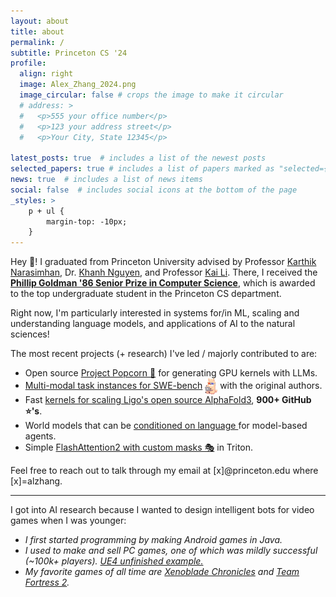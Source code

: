 ```yaml
---
layout: about
title: about
permalink: /
subtitle: Princeton CS '24
profile:
  align: right
  image: Alex_Zhang_2024.png
  image_circular: false # crops the image to make it circular
  # address: >
  #   <p>555 your office number</p>
  #   <p>123 your address street</p>
  #   <p>Your City, State 12345</p>

latest_posts: true  # includes a list of the newest posts
selected_papers: true # includes a list of papers marked as "selected={true}"
news: true  # includes a list of news items
social: false  # includes social icons at the bottom of the page
_styles: >
    p + ul {
        margin-top: -10px;
    }
---
```


Hey 👋! I graduated from Princeton University advised by Professor <a href="https://www.cs.princeton.edu/~karthikn/">Karthik Narasimhan</a>, Dr. <a href="https://machineslearner.com">Khanh Nguyen</a>, and Professor <a href="https://www.cs.princeton.edu/~li/">Kai Li</a>. There, I received the **<a href="https://www.cs.princeton.edu/news/class-day-department-celebrates-accomplishments-graduates">Phillip Goldman '86 Senior Prize in Computer Science</a>**, which is awarded to the top undergraduate student in the Princeton CS department.

Right now, I'm particularly interested in systems for/in ML, scaling and understanding language models, and applications of AI to the natural sciences!

The most recent projects (+ research) I've led / majorly contributed to are:

<ul>
<li> Open source <a href="https://gpu-mode.github.io/popcorn/">Project Popcorn 🍿</a> for generating GPU kernels with LLMs. </li>
<li> <a href="https://www.swebench.com/multimodal.html">Multi-modal task instances for SWE-bench</a> <img src="assets/img/swellamamm.png" alt="emoji" width="20" style="vertical-align: middle;"> with the original authors. </li>
<li> Fast <a href="https://github.com/Ligo-Biosciences/AlphaFold3?tab=readme-ov-file#msa-pair-averaging-efficiency"> kernels for scaling Ligo's open source AlphaFold3</a>, <b>900+ GitHub ⭐'s</b>. </li>
<li> World models that can be <a href="https://arxiv.org/abs/2402.01695">conditioned on language </a> for model-based agents. </li>
<li> Simple <a href="https://github.com/alexzhang13/flashattention2-custom-mask">FlashAttention2 with custom masks 🎭</a> in Triton. </li>
</ul>

<!-- in  and <a href="https://arxiv.org/abs/2302.04449">guiding</a> agent behavior in different data modalities</b> to create more reliable, interpretable, and less data hungry AI models. I'm also very interested -->

Feel free to reach out to talk through
my email at [x]@princeton.edu where [x]=alzhang. 

<hr>

<p style="margin-bottom: 0.1rem;">I got into AI research because I wanted to design intelligent bots for video games when I was younger:</p>
<ul>
<li> <em> I first started programming by making Android games in Java. </em> </li>
<li> <em> I used to make and sell PC games, one of which was mildly successful (~100k+ players). <a href="https://www.youtube.com/watch?v=6Mmfo44FxhA">UE4 unfinished example.</a> </em> </li>
<li> <em> My favorite games of all time are <a href="https://en.wikipedia.org/wiki/Xenoblade_Chronicles_(video_game)">Xenoblade Chronicles</a> and <a href="https://www.teamfortress.com/">Team Fortress 2</a>. </em> </li>
</ul>
